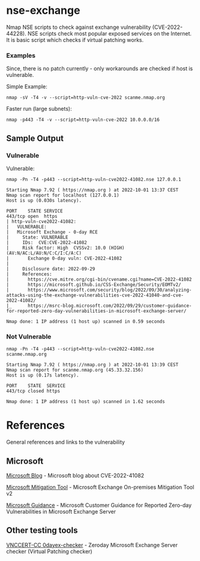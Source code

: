 # nse-exchange

Nmap NSE scripts to check against exchange vulnerability (CVE-2022-44228).
NSE scripts check most popular exposed services on the Internet. It is basic script which checks if virtual patching works.

### Examples

Since, there is no patch currently - only workarounds are checked if host is vulnerable.

Simple Example:
```
nmap -sV -T4 -v --script=http-vuln-cve-2022 scanme.nmap.org
```

Faster run (large subnets):
```
nmap -p443 -T4 -v --script=http-vuln-cve-2022 10.0.0.0/16
```

## Sample Output

### Vulnerable
Vulnerable:
```
nmap -Pn -T4 -p443 --script=http-vuln-cve2022-41082.nse 127.0.0.1

Starting Nmap 7.92 ( https://nmap.org ) at 2022-10-01 13:37 CEST
Nmap scan report for localhost (127.0.0.1)
Host is up (0.030s latency).

PORT    STATE SERVICE
443/tcp open  https
| http-vuln-cve2022-41082:
|   VULNERABLE:
|   Microsoft Exchange - 0-day RCE
|     State: VULNERABLE
|     IDs:  CVE:CVE-2022-41082
|     Risk factor: High  CVSSv2: 10.0 (HIGH) (AV:N/AC:L/AU:N/C:C/I:C/A:C)
|       Exchange 0-day vuln: CVE-2022-41082
|
|     Disclosure date: 2022-09-29
|     References:
|       https://cve.mitre.org/cgi-bin/cvename.cgi?name=CVE-2022-41082
|       https://microsoft.github.io/CSS-Exchange/Security/EOMTv2/
|       https://www.microsoft.com/security/blog/2022/09/30/analyzing-attacks-using-the-exchange-vulnerabilities-cve-2022-41040-and-cve-2022-41082/
|_      https://msrc-blog.microsoft.com/2022/09/29/customer-guidance-for-reported-zero-day-vulnerabilities-in-microsoft-exchange-server/

Nmap done: 1 IP address (1 host up) scanned in 0.59 seconds
```

### Not Vulnerable

```
nmap -Pn -T4 -p443 --script=http-vuln-cve2022-41082.nse scanme.nmap.org

Starting Nmap 7.92 ( https://nmap.org ) at 2022-10-01 13:39 CEST
Nmap scan report for scanme.nmap.org (45.33.32.156)
Host is up (0.17s latency).

PORT    STATE  SERVICE
443/tcp closed https

Nmap done: 1 IP address (1 host up) scanned in 1.62 seconds
```

# References

General references and links to the vulnerability

## Microsoft

[Microsoft Blog](https://www.microsoft.com/security/blog/2022/09/30/analyzing-attacks-using-the-exchange-vulnerabilities-cve-2022-41040-and-cve-2022-41082/) - Microsoft blog about CVE-2022-41082

[Microsoft Mitigation Tool](https://microsoft.github.io/CSS-Exchange/Security/EOMTv2) - Microsoft Exchange On-premises Mitigation Tool v2

[Microsoft Guidance](https://msrc-blog.microsoft.com/2022/09/29/customer-guidance-for-reported-zero-day-vulnerabilities-in-microsoft-exchange-server/) - Microsoft Customer Guidance for Reported Zero-day Vulnerabilities in Microsoft Exchange Server

## Other testing tools

[VNCCERT-CC 0dayex-checker](https://github.com/VNCERT-CC/0dayex-checker) - Zeroday Microsoft Exchange Server checker (Virtual Patching checker)



